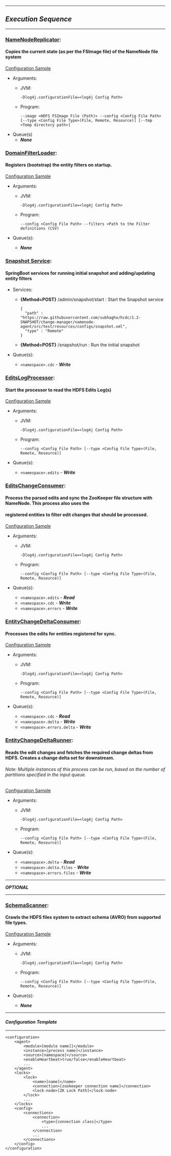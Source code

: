 ***
## **_Execution Sequence_**
***

### [NameNodeReplicator](namenode-agent/src/main/java/ai/sapper/hcdc/agents/main/NameNodeReplicator.java):
#### Copies the current state (as per the FSImage file) of the NameNode file system

[Configuration Sample](namenode-agent/src/test/resources/configs/namenode-agent.xml)

- Arguments:
  - JVM: 
  
    `-Dlog4j.configurationFile=<log4j Config Path>`
  - Program: 
  
    `--image <HDFS FSImage File (Path)> --config <Config File Path> [--type <Config File Type>(File, Remote, Resource)] [--tmp <Temp directory path>]`
- Queue(s)
  - **_None_**

### [DomainFilterLoader](namenode-agent/src/main/java/ai/sapper/hcdc/utils/DomainFilterLoader.java):
#### Registers (bootstrap) the entity filters on startup.

[Configuration Sample](namenode-agent/src/test/resources/configs/hcdc-agent.xml)

- Arguments:
  - JVM: 
  
    `-Dlog4j.configurationFile=<log4j Config Path>`
  - Program: 
  
    `--config <Config File Path> --filters <Path to the Filter definitions (CSV)`


- Queue(s):
  - **_None_**
  
### [Snapshot Service](services/src/main/java/ai/sapper/hcdc/services/namenode/SnapshotService.java):
#### SpringBoot services for running initial snapshot and adding/updating entity filters
- Services:
  - **{Method=POST}** /admin/snapshot/start :  Start the Snapshot service
  
        {
          "path" : "https://raw.githubusercontent.com/subhagho/hcdc/1.2-SNAPSHOT/change-manager/namenode-agent/src/test/resources/configs/snapshot.xml",
          "type" : "Remote"
        }
  - **{Method=POST}** /snapshot/run : Run the initial snapshot


- Queue(s):
  - `<namespace>.cdc` - **_Write_**

### [EditsLogProcessor](namenode-agent/src/main/java/ai/sapper/hcdc/agents/main/EditsLogProcessor.java):
#### Start the processor to read the HDFS Edits Log(s)

[Configuration Sample](namenode-agent/src/test/resources/configs/namenode-agent.xml)

- Arguments:
    - JVM: 

      `-Dlog4j.configurationFile=<log4j Config Path>`
    - Program: 

      `--config <Config File Path> [--type <Config File Type>(File, Remote, Resource)]`


- Queue(s):
  - `<namespace>.edits` - **_Write_**

### [EditsChangeConsumer](namenode-agent/src/main/java/ai/sapper/hcdc/agents/main/EditsChangeConsumer.java):
#### Process the parsed edits and sync the ZooKeeper file structure with NameNode. This process also uses the 
#### registered entities to filter edit changes that should be processed.

[Configuration Sample](namenode-agent/src/test/resources/configs/hcdc-agent.xml)


- Arguments:
  - JVM:

    `-Dlog4j.configurationFile=<log4j Config Path>`
  - Program:

    `--config <Config File Path> [--type <Config File Type>(File, Remote, Resource)]`


- Queue(s):
  - `<namespace>.edits` - **_Read_**
  - `<namespace>.cdc` - **_Write_**
  - `<namespace>.errors` - **_Write_**

### [EntityChangeDeltaConsumer](namenode-agent/src/main/java/ai/sapper/hcdc/agents/main/EntityChangeDeltaConsumer.java):
#### Processes the edits for entities registered for sync.

[Configuration Sample](namenode-agent/src/test/resources/configs/delta-agent.xml)


- Arguments:
  - JVM:

    `-Dlog4j.configurationFile=<log4j Config Path>`
  - Program:

    `--config <Config File Path> [--type <Config File Type>(File, Remote, Resource)]`


- Queue(s):
  - `<namespace>.cdc` - **_Read_**
  - `<namespace>.delta` - **_Write_**
  - `<namespace>.errors.delta` - **_Write_**

### [EntityChangeDeltaRunner](namenode-agent/src/main/java/ai/sapper/hcdc/agents/main/EntityChangeDeltaRunner.java):
#### Reads the edit changes and fetches the required change deltas from HDFS. Creates a change delta set for downstream.
###### _Note:_ Multiple instances of this process can be run, based on the number of partitions specified in the input queue.

[Configuration Sample](namenode-agent/src/test/resources/configs/file-delta-agent-0.xml)


- Arguments:
  - JVM:

    `-Dlog4j.configurationFile=<log4j Config Path>`
  - Program:

    `--config <Config File Path> [--type <Config File Type>(File, Remote, Resource)]`


- Queue(s):
  - `<namespace>.delta` - **_Read_**
  - `<namespace>.delta.files` - **_Write_**
  - `<namespace>.errors.files` - **_Write_**

***
**_OPTIONAL_**
***

### [SchemaScanner](namenode-agent/src/main/java/ai/sapper/hcdc/agents/main/SchemaScanner.java):
#### Crawls the HDFS files system to extract schema (AVRO) from supported file types.

[Configuration Sample](namenode-agent/src/test/resources/configs/hdfs-files-scanner.xml)


- Arguments:
  - JVM:

    `-Dlog4j.configurationFile=<log4j Config Path>`
  - Program:

    `--config <Config File Path> [--type <Config File Type>(File, Remote, Resource)]`


- Queue(s):
  - **_None_**

***
#### **_Configuration Template_**
***
    
    <configuration>
        <agent>
            <module>[module name]]</module>
            <instance>[process name]</instance>
            <source>[namespace]</source>
            <enableHeartbeat>true/false</enableHeartbeat>
            ...
        </agent>
        <locks>
            <lock>
                <name>[name]</name>
                <connection>[zookeeper connection name]</connection>
                <lock-node>[ZK Lock Path]</lock-node>
            </lock>
            ...
        </locks>
        <config>
            <connections>
                <connection>
                    <type>[connection class]</type>
                    ...
                </connection>
                ...
            </connections>
        </config>
    </configuration>
    




